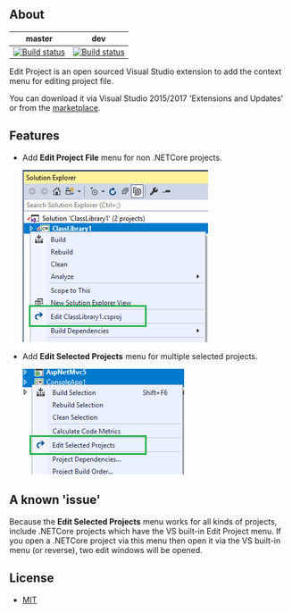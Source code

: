 ## About

master|dev
------|---
[![Build status](https://ci.appveyor.com/api/projects/status/luf891iask6ci15n/branch/master?svg=true)](https://ci.appveyor.com/project/heku/kool-editproject/branch/master)|[![Build status](https://ci.appveyor.com/api/projects/status/luf891iask6ci15n/branch/dev?svg=true)](https://ci.appveyor.com/project/heku/kool-editproject/branch/dev)

Edit Project is an open sourced Visual Studio extension to add the context menu for editing project file.

You can download it via Visual Studio 2015/2017 'Extensions and Updates' or from the [marketplace](https://marketplace.visualstudio.com/items?itemName=iheku.EditProject).


## Features
- Add **Edit Project File** menu for non .NETCore projects.
 
    ![Edit Single Project Screenshot](Screenshots/SingleProject.png)
- Add **Edit Selected Projects** menu for multiple selected projects.
    
    ![Edit Multiple Projects Screenshot](Screenshots/MultipleProjects.png)


## A known 'issue'
Because the **Edit Selected Projects** menu works for all kinds of projects,
include .NETCore projects which have the VS built-in Edit Project menu.
If you open a .NETCore project via this menu then open it via the VS built-in menu (or reverse), two edit windows will be opened.


## License
- [MIT](LICENSE)